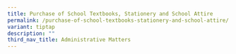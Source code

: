 ```yaml
---
title: Purchase of School Textbooks, Stationery and School Attire
permalink: /purchase-of-school-textbooks-stationery-and-school-attire/
variant: tiptap
description: ""
third_nav_title: Administrative Matters
---
```

